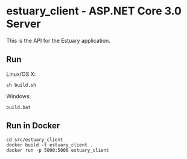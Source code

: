 # estuary_client - ASP.NET Core 3.0 Server

This is the API for the Estuary application.

## Run

Linux/OS X:

```
sh build.sh
```

Windows:

```
build.bat
```

## Run in Docker

```
cd src/estuary_client
docker build -t estuary_client .
docker run -p 5000:5000 estuary_client
```

